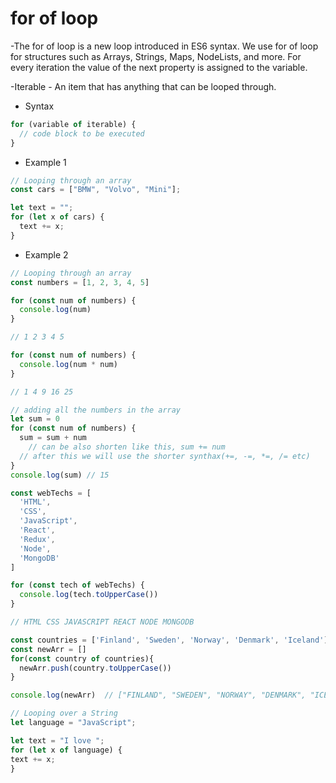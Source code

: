 # for of loop

-The for of loop is a new loop introduced in ES6 syntax. We use for of loop for structures such as Arrays, Strings, Maps, NodeLists, and more. For every iteration the value of the next property is assigned to the variable.

-Iterable - An item that has anything that can be looped through.

- Syntax

```js
for (variable of iterable) {
  // code block to be executed
}
```

- Example 1 
```js
// Looping through an array 
const cars = ["BMW", "Volvo", "Mini"];

let text = "";
for (let x of cars) {
  text += x;
}
```
- Example 2
```js
// Looping through an array 
const numbers = [1, 2, 3, 4, 5]

for (const num of numbers) {
  console.log(num)
}

// 1 2 3 4 5
```
```js
for (const num of numbers) {
  console.log(num * num)
}

// 1 4 9 16 25
```
```js
// adding all the numbers in the array
let sum = 0
for (const num of numbers) {
  sum = sum + num  
	// can be also shorten like this, sum += num
  // after this we will use the shorter synthax(+=, -=, *=, /= etc)
}
console.log(sum) // 15
```
```js
const webTechs = [
  'HTML',
  'CSS',
  'JavaScript',
  'React',
  'Redux',
  'Node',
  'MongoDB'
]

for (const tech of webTechs) {
  console.log(tech.toUpperCase())
}

// HTML CSS JAVASCRIPT REACT NODE MONGODB
```


```js
const countries = ['Finland', 'Sweden', 'Norway', 'Denmark', 'Iceland']
const newArr = []
for(const country of countries){
  newArr.push(country.toUpperCase())
}

console.log(newArr)  // ["FINLAND", "SWEDEN", "NORWAY", "DENMARK", "ICELAND"]
```


```js 
// Looping over a String
let language = "JavaScript";

let text = "I love ";
for (let x of language) {
text += x;
}
```